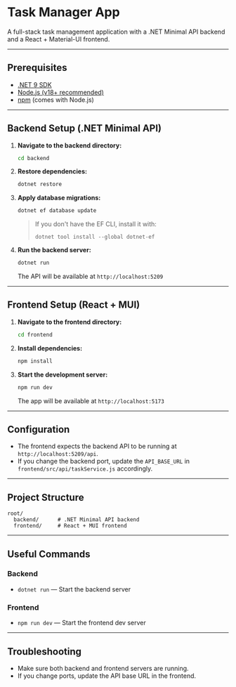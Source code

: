 # Task Manager App

A full-stack task management application with a .NET Minimal API backend and a React + Material-UI frontend.

---

## Prerequisites
- [.NET 9 SDK](https://dotnet.microsoft.com/en-us/download/dotnet/9.0)
- [Node.js (v18+ recommended)](https://nodejs.org/)
- [npm](https://www.npmjs.com/) (comes with Node.js)

---

## Backend Setup (.NET Minimal API)

1. **Navigate to the backend directory:**
   ```sh
   cd backend
   ```

2. **Restore dependencies:**
   ```sh
   dotnet restore
   ```

3. **Apply database migrations:**
   ```sh
   dotnet ef database update
   ```
   > If you don't have the EF CLI, install it with:
   > ```
   > dotnet tool install --global dotnet-ef
   > ```

4. **Run the backend server:**
   ```sh
   dotnet run
   ```
   The API will be available at `http://localhost:5209`

---

## Frontend Setup (React + MUI)

1. **Navigate to the frontend directory:**
   ```sh
   cd frontend
   ```

2. **Install dependencies:**
   ```sh
   npm install
   ```

3. **Start the development server:**
   ```sh
   npm run dev
   ```
   The app will be available at `http://localhost:5173` 

---

## Configuration
- The frontend expects the backend API to be running at `http://localhost:5209/api`.
- If you change the backend port, update the `API_BASE_URL` in `frontend/src/api/taskService.js` accordingly.

---

## Project Structure

```
root/
  backend/      # .NET Minimal API backend
  frontend/     # React + MUI frontend
```

---

## Useful Commands

### Backend
- `dotnet run` — Start the backend server

### Frontend
- `npm run dev` — Start the frontend dev server

---

## Troubleshooting
- Make sure both backend and frontend servers are running.
- If you change ports, update the API base URL in the frontend.
